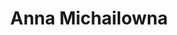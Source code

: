 ---
title: Anna Michailowna
name: Anna Michailowna
alias: Anna Michailowna
group: Unklar
priority: 4
---